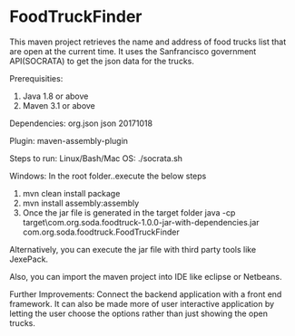 # FoodTruckFinder
This maven project retrieves the name and address of food trucks list that are open at the current time. It uses the Sanfrancisco government API(SOCRATA) to get the json data for the trucks.

Prerequisities:
1. Java 1.8 or above
2. Maven 3.1 or above

Dependencies:
<dependency>
  <groupId>org.json</groupId>
  <artifactId>json</artifactId>
  <version>20171018</version>
</dependency>

Plugin:
maven-assembly-plugin

Steps to run:
Linux/Bash/Mac OS:
./socrata.sh

Windows:
In the root folder..execute the below steps
1. mvn clean install package
2. mvn install assembly:assembly
3. Once the jar file is generated in the target folder
java -cp target\com.org.soda.foodtruck-1.0.0-jar-with-dependencies.jar com.org.soda.foodtruck.FoodTruckFinder

Alternatively, you can execute the jar file with third party tools like JexePack.

Also, you can import the maven project into IDE like eclipse or Netbeans.

Further Improvements:
Connect the backend application with a front end framework.
It can also be made more of user interactive application by letting the user choose the options rather than just showing the open trucks.
